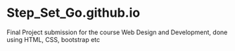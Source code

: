 # Step_Set_Go.github.io
Final Project submission for the course Web Design and Development, done using HTML, CSS, bootstrap etc 
